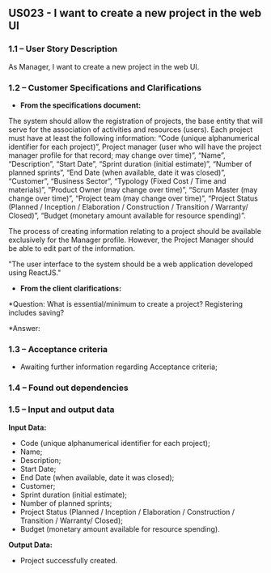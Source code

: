 ## **US023 - I want to create a new project in the web UI**

### **1.1 – User Story Description**

As Manager, I want to create a new project in the web UI.

### **1.2 – Customer Specifications and Clarifications**

- **From the specifications document:**

The system should allow the registration of projects, the base entity that will serve for the association of activities and resources (users). Each project must have at least the following information: “Code (unique alphanumerical identifier for each project)”, Project manager (user who will have the project manager profile for that record; may change over time)”, “Name”, “Description”, “Start Date”, “Sprint duration (initial estimate)”, “Number of planned sprints”, “End Date (when available, date it was closed)”, “Customer”, “Business Sector”, “Typology (Fixed Cost / Time and materials)”, “Product Owner (may change over time)”, “Scrum Master (may change over time)”, “Project team (may change over time)”, “Project Status (Planned / Inception / Elaboration / Construction / Transition / Warranty/ Closed)”, “Budget (monetary amount available for resource spending)”.

The process of creating information relating to a project should be available exclusively for the Manager profile. However, the Project Manager should be able to edit part of the information.

"The user interface to the system should be a web application developed using ReactJS."


- **From the client clarifications:**

*Question: What is essential/minimum to create a project? Registering includes saving?

*Answer:


### **1.3 – Acceptance criteria**

- Awaiting further information regarding Acceptance criteria;

### **1.4 – Found out dependencies**

### **1.5 – Input and output data**

**Input Data:**

- Code (unique alphanumerical identifier for each project);
- Name;
- Description;
- Start Date;
- End Date (when available, date it was closed);
- Customer;
- Sprint duration (initial estimate);
- Number of planned sprints;
- Project Status (Planned / Inception / Elaboration / Construction / Transition / Warranty/ Closed);
- Budget (monetary amount available for resource spending).

**Output Data:**

- Project successfully created.